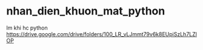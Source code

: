 # nhan_dien_khuon_mat_python
lm khi hc python
https://drive.google.com/drive/folders/100_LR_vLJmmt79v6k8EUpiSzLh7LZlOP
